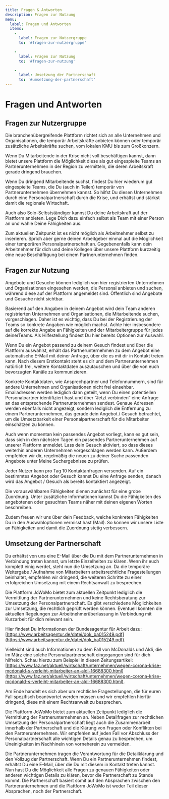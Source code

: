 ```yaml
---
title: Fragen & Antworten
description: Fragen zur Nutzung
menu: 
  label: Fragen und Antworten
  items:
    - 
      label: Fragen zur Nutzergruppe
      to: '#fragen-zur-nutzergruppe'

    - 
      label: Fragen zur Nutzung
      to: '#fragen-zur-nutzung'

    - 
      label: Umsetzung der Partnerschaft
      to: '#umsetzung-der-partnerschaft'
---
```


# Fragen und Antworten

## Fragen zur Nutzergruppe

<faq question="Wer kann die Plattform nutzen?"> 

Die branchenübergreifende Plattform richtet sich an alle Unternehmen und Organisationen, die temporär Arbeitskräfte anbieten können oder temporär zusätzliche Arbeitskräfte suchen, vom lokalen KMU bis zum Großkonzern. 

Wenn Du Mitarbeitende in der Krise nicht voll beschäftigen kannst, dann bietet unsere Plattform die Möglichkeit diese als gut eingespielte Teams an Partnerunternehmen in der Region zu vermitteln, die deren Arbeitskraft gerade dringend brauchen.

Wenn Du dringend Mitarbeitende suchst, findest Du hier wiederum gut eingespielte Teams, die Du (auch in Teilen) temporär von Partnerunternehmen übernehmen kannst. So hilfst Du diesen Unternehmen durch eine Personalpartnerschaft durch die Krise, und erhältst und stärkst damit die regionale Wirtschaft. 

</faq> 

<faq question="Ich bin solo-selbständig. Kann ich die Plattform ebenfalls nutzen? "> 

Auch also Solo-Selbstständiger kannst Du deine Arbeitskraft auf der Plattform anbieten. Lege Dich dazu einfach selbst als Team mit einer Person an und wähle Deine Fähigkeiten aus. 

</faq> 

<faq question="Kann ich auch als Arbeitnehmer in Kurzarbeit über diese Plattform Arbeit suchen?"> 

Zum aktuellen Zeitpunkt ist es nicht möglich als Arbeitnehmer selbst zu inserieren. Sprich aber gerne deinen Arbeitgeber einmal auf die Möglichkeit einer temporären Personalpartnerschaft an. Gegebenenfalls kann dein Arbeitnehmer für dich und deine Kollegen über unsere Plattform kurzzeitig eine neue Beschäftigung bei einem Partnerunternehmen finden. 
 
</faq> 

## Fragen zur Nutzung

<faq question="Wer kann meine Angebote und Gesuche sehen?"> 

Angebote und Gesuche können lediglich von hier registrierten Unternehmen und Organisationen eingesehen werden, die Personal anbieten und suchen, während diese auf der Plattform angemeldet sind. Öffentlich sind Angebote und Gesuche nicht sichtbar.  

</faq> 

<faq question="Wie konkret sollte ich meine Angebote formulieren?"> 

Basierend auf den Angaben in deinem Angebot wird dein Team anderen registrierten Unternehmen und Organisationen, die Mitarbeitende suchen, vorgeschlagen. Daher ist es wichtig, dass Du bei der Registrierung der Teams so konkrete Angaben wie möglich machst. Achte hier insbesondere auf die korrekte Angabe an Fähigkeiten und der Mitarbeitergruppe für jedes deinerTeams. Als Hilfestellung findest Du hier bereits Optionen zur Auswahl. 

</faq> 

<faq question="Wie kann ich mit einem potentiellen Partnerunternehmen in Kontakt treten?"> 

Wenn Du ein Angebot passend zu deinem Gesuch findest und über die Plattform auswählst, erhält das Partnerunternehmen zu dem Angebot eine automatische E-Mail mit deiner Anfrage, über die es mit dir in Kontakt treten kann. Nach diesem Erstkontakt steht es dir und dem Partnerunternehmen natürlich frei, weitere Kontaktdaten auszutauschen und über die von euch bevorzugten Kanäle zu kommunizieren. 

</faq> 

<faq question="Wer kann meine Kontaktdaten/Emailadressen sehen? "> 

Konkrete Kontaktdaten, wie Ansprechpartner und Telefonnummern, sind für andere Unternehmen und Organisationen nicht frei einsehbar. Emailadressen werden lediglich dann geteilt, wenn Du einen potentiellen Personalpartner identifiziert hast und über “Jetzt verbinden” eine Anfrage an das entsprechende Partnerunternehmen sendest. Genaue Adressen werden ebenfalls nicht angezeigt, sondern lediglich die Entfernung zu einem Partnerunternehmen, das gerade dein Angebot / Gesuch betrachtet, um die Umsetzbarkeit einer Personalpartnerschaft für die Mitarbeiter einschätzen zu können. 

</faq> 

<faq question="Ich konnte kein passendes Angebot finden. Was kann ich tun?"> 

Auch wenn momentan kein passendes Angebot vorliegt, kann es gut sein, dass sich in den nächsten Tagen ein passendes Partnerunternehmen auf unserer Plattform anmeldet. Lass dein Gesuch aktiviert, so dass dieses weiterhin anderen Unternehmen vorgeschlagen werden kann. Außerdem empfehlen wir dir, regelmäßig die neuen zu deiner Suche passenden Angebote unter Meine Suchergebnisse zu prüfen. 

</faq> 

<faq question="Wie viele Kontaktanfragen kann ich senden? "> 

Jeder Nutzer kann pro Tag 10 Kontaktanfragen versenden. Auf ein bestimmtes Angebot oder Gesuch kannst Du eine Anfrage senden, danach wird das Angebot / Gesuch als bereits kontaktiert angezeigt.  

</faq> 

<faq question="Beim Einstellen meines Teams finde ich nicht die richtigen Fähigkeiten in den Auswahloptionen. Was kann ich tun? "> 

Die vorauswählbaren Fähigkeiten dienen zunächst für eine grobe Zuordnung. Unter zusätzliche Informationen kannst Du die Fähigkeiten des angebotenen oder gesuchten Teams näher mit deinen eigenen Worten beschreiben. 

Zudem freuen wir uns über dein Feedback, welche konkreten Fähigkeiten Du in den Auswahloptionen vermisst hast (Mail). So können wir unsere Liste an Fähigkeiten und damit die Zuordnung stetig verbessern. 

</faq> 

## Umsetzung der Partnerschaft

<faq question="Ich habe ein potentielles Partnerunternehmen gefunden. Wie geht es weiter?"> 

Du erhältst von uns eine E-Mail über die Du mit dem Partnerunternehmen in Verbindung treten kannst, um letzte Einzelheiten zu klären. Wenn ihr euch komplett einig werdet, steht nun die Umsetzung an. Da die temporäre Weitergabe / Aufnahme von Mitarbeitern arbeitsrechtliche Fragestellungen beinhaltet, empfehlen wir dringend, die weiteren Schritte zu einer erfolgreichen Umsetzung mit einem Rechtsanwalt zu besprechen.  

</faq> 

<faq question="Was muss ich bei der rechtlichen Umsetzung der Personalpartnerschaft beachten?"> 

Die Plattform JoWoMo bietet zum aktuellen Zeitpunkt lediglich die Vermittlung der Partnerunternehmen und keine Rechtsberatung zur Umsetzung der Personalpartnerschaft. Es gibt verschiedene Möglichkeiten zur Umsetzung, die rechtlich geprüft werden können. Eventuell könnten die aktuellen Regelungen zur Arbeitnehmerüberlassung in Verbindung mit Kurzarbeit für dich relevant sein. 

Hier findest Du Informationen der Bundesagentur für Arbeit dazu: [https://www.arbeitsagentur.de/datei/dok_ba015249.pdf](https://www.arbeitsagentur.de/datei/dok_ba015249.pdf). 

Vielleicht sind auch Informationen zu dem Fall von McDonalds und Aldi, die im März eine solche Personalpartnerschaft eingegangen sind für dich hilfreich. Schau hierzu zum Beispiel in diesen Zeitungsartikel: [https://www.faz.net/aktuell/wirtschaft/unternehmen/wegen-corona-krise-mcdonald-s-verleiht-mitarbeiter-an-aldi-16688300.html](https://www.faz.net/aktuell/wirtschaft/unternehmen/wegen-corona-krise-mcdonald-s-verleiht-mitarbeiter-an-aldi-16688300.html). 

Am Ende handelt es sich aber um rechtliche Fragestellungen, die für euren Fall spezifisch beantwortet werden müssen und wir empfehlen hierfür dringend, diese mit einem Rechtsanwalt zu besprechen.  

</faq> 

<faq question="Wer klärt Konflikte, die während der Partnerschaft auftreten, z.B. wenn die Fähigkeiten meiner Mitarbeitenden weniger gut auf die Bedarfe des Partnerunternehmens passen als erwartet?"> 

Die Plattform JoWoMo bietet zum aktuellen Zeitpunkt lediglich die Vermittlung der Partnerunternehmen an. Neben Detailfragen zur rechtlichen Umsetzung der Personalpartnerschaft liegt auch die Zusammenarbeit innerhalb der Partnerschaft und die Klärung von Fragen oder Konflikten bei den Partnerunternehmen. Wir empfehlen auf jeden Fall vor Abschluss der Personalpartnerschaft alle wichtigen Details genau zu besprechen, um Uneinigkeiten im Nachhinein von vorneherein zu vermeiden. 

</faq> 

<faq question="Wer garantiert, dass die angebotenen Fähigkeiten auch tatsächlich vorhanden sind, z.B. CNC-Fräse bedienen, Risiko für Schaden an teurem Equipment?"> 

Die Partnerunternehmen tragen die Verantwortung für die Detailklärung und den Vollzug der Partnerschaft. Wenn Du ein Partnerunternehmen findest, erhältst Du eine E-Mail, über die Du mit diesem in Kontakt treten kannst. Nun hast Du die Möglichkeit alle Fragen zu genauen Fähigkeiten oder anderen wichtigen Details zu klären, bevor die Partnerschaft zu Stande kommt. Die Partnerschaft basiert somit auf den Absprachen zwischen den Partnerunternehmen und die Plattform JoWoMo ist weder Teil dieser Absprachen, noch der Partnerschaft. 

</faq>
